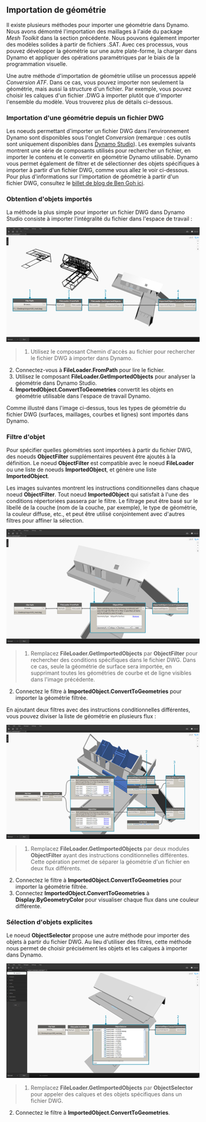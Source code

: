 

## Importation de géométrie

Il existe plusieurs méthodes pour importer une géométrie dans Dynamo. Nous avons démontré l'importation des maillages à l'aide du package *Mesh Toolkit* dans la section précédente. Nous pouvons également importer des modèles solides à partir de fichiers .SAT. Avec ces processus, vous pouvez développer la géométrie sur une autre plate-forme, la charger dans Dynamo et appliquer des opérations paramétriques par le biais de la programmation visuelle.

Une autre méthode d'importation de géométrie utilise un processus appelé *Conversion ATF*. Dans ce cas, vous pouvez importer non seulement la géométrie, mais aussi la structure d'un fichier. Par exemple, vous pouvez choisir les calques d'un fichier .DWG à importer plutôt que d'importer l'ensemble du modèle. Vous trouverez plus de détails ci-dessous.

### Importation d'une géométrie depuis un fichier DWG

Les noeuds permettant d'importer un fichier DWG dans l'environnement Dynamo sont disponibles sous l'onglet *Conversion* (remarque : ces outils sont uniquement disponibles dans [Dynamo Studio](http://www.autodesk.com/products/dynamo-studio/overview)). Les exemples suivants montrent une série de composants utilisés pour rechercher un fichier, en importer le contenu et le convertir en géométrie Dynamo utilisable. Dynamo vous permet également de filtrer et de sélectionner des objets spécifiques à importer à partir d'un fichier DWG, comme vous allez le voir ci-dessous. Pour plus d'informations sur l'importation de géométrie à partir d'un fichier DWG, consultez le [billet de blog de Ben Goh ici](http://dynamobim.org/dwg-import-in-dynamo-studio-0-9-1/).

### Obtention d'objets importés

La méthode la plus simple pour importer un fichier DWG dans Dynamo Studio consiste à importer l'intégralité du fichier dans l'espace de travail :

![GetImportedObjects](images/5-8/GetImportedObjects.jpg)

> 1. Utilisez le composant Chemin d'accès au fichier pour rechercher le fichier DWG à importer dans Dynamo.
2. Connectez-vous à **FileLoader.FromPath** pour lire le fichier.
3. Utilisez le composant **FileLoader.GetImportedObjects** pour analyser la géométrie dans Dynamo Studio.
4. **ImportedObject.ConvertToGeometries** convertit les objets en géométrie utilisable dans l'espace de travail Dynamo.

Comme illustré dans l'image ci-dessus, tous les types de géométrie du fichier DWG (surfaces, maillages, courbes et lignes) sont importés dans Dynamo.

### Filtre d'objet

Pour spécifier quelles géométries sont importées à partir du fichier DWG, des noeuds **ObjectFilter** supplémentaires peuvent être ajoutés à la définition. Le noeud **ObjectFilter** est compatible avec le noeud **FileLoader** ou une liste de noeuds **ImportedObject**, et génère une liste **ImportedObject**.

Les images suivantes montrent les instructions conditionnelles dans chaque noeud **ObjectFilter**. Tout noeud **ImportedObject** qui satisfait à l'une des conditions répertoriées passera par le filtre. Le filtrage peut être basé sur le libellé de la couche (nom de la couche, par exemple), le type de géométrie, la couleur diffuse, etc., et peut être utilisé conjointement avec d'autres filtres pour affiner la sélection.

![ObjectFilter1](images/5-8/ObjectFilter01.jpg)

> 1. Remplacez **FileLoader.GetImportedObjects** par **ObjectFilter** pour rechercher des conditions spécifiques dans le fichier DWG. Dans ce cas, seule la géométrie de surface sera importée, en supprimant toutes les géométries de courbe et de ligne visibles dans l'image précédente.
2. Connectez le filtre à **ImportedObject.ConvertToGeometries** pour importer la géométrie filtrée.

En ajoutant deux filtres avec des instructions conditionnelles différentes, vous pouvez diviser la liste de géométrie en plusieurs flux :

![ObjectFilter2](images/5-8/ObjectFilter02.jpg)

> 1. Remplacez **FileLoader.GetImportedObjects** par deux modules **ObjectFilter** ayant des instructions conditionnelles différentes. Cette opération permet de séparer la géométrie d'un fichier en deux flux différents.
2. Connectez le filtre à **ImportedObject.ConvertToGeometries** pour importer la géométrie filtrée.
3. Connectez **ImportedObject.ConvertToGeometries** à **Display.ByGeometryColor** pour visualiser chaque flux dans une couleur différente.

### Sélection d'objets explicites

Le noeud **ObjectSelector** propose une autre méthode pour importer des objets à partir du fichier DWG. Au lieu d'utiliser des filtres, cette méthode nous permet de choisir précisément les objets et les calques à importer dans Dynamo.

![Point à courbe](images/5-8/ObjectSelector.jpg)

> 1. Remplacez **FileLoader.GetImportedObjects** par **ObjectSelector** pour appeler des calques et des objets spécifiques dans un fichier DWG.
2. Connectez le filtre à **ImportedObject.ConvertToGeometries**.

